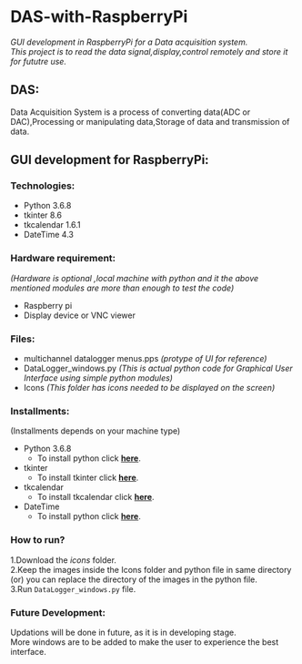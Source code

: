 # DAS-with-RaspberryPi</br>
*GUI development in RaspberryPi for a Data acquisition system.  
This project is to read the data signal,display,control remotely and store it for fututre use.*


## DAS:
 Data Acquisition System is a process of converting data(ADC or DAC),Processing or manipulating data,Storage of data and transmission of data.


## GUI development for RaspberryPi:
### Technologies:
- Python 3.6.8
- tkinter 8.6
- tkcalendar 1.6.1
- DateTime 4.3


### Hardware requirement:
*(Hardware is optional ,local machine with python and it the above mentioned modules are more than enough to test the code)*
- Raspberry pi 
- Display device or VNC viewer


### Files:
* multichannel datalogger menus.pps
    *(protype of UI for reference)*
* DataLogger_windows.py
    *(This is actual python code for Graphical User Interface using simple python modules)*
* Icons
    *(This folder has icons needed to be displayed on the screen)*
    
    
### Installments:
(Installments depends on your machine type)
* Python 3.6.8
   * To install python click **[here](https://www.python.org/downloads/)**.
* tkinter       
   * To install tkinter click **[here](https://pypi.org/project/tkintertable/)**.
* tkcalendar
   * To install tkcalendar click **[here](https://pypi.org/project/tkcalendar/)**.
* DateTime
   * To install python click **[here](https://pypi.org/project/DateTime/)**.
   
   
### How to run?
1.Download the *icons* folder.  
2.Keep the images inside the Icons folder and python file in same directory  
  (or) you can replace the directory of the images in the python file.  
3.Run `DataLogger_windows.py` file.  


### Future Development:
Updations will be done in future, as it is in developing stage.    
More windows are to be added to make the user to experience the best interface.
 


